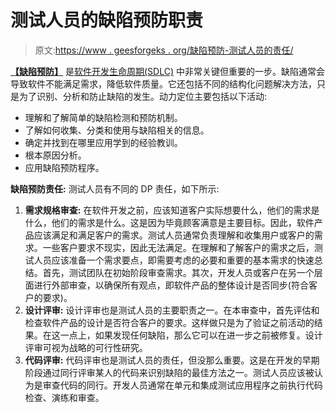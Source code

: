 # 测试人员的缺陷预防职责

> 原文:[https://www . geesforgeks . org/缺陷预防-测试人员的责任/](https://www.geeksforgeeks.org/defect-prevention-responsibilities-for-testers/)

**[【缺陷预防】](https://www.geeksforgeeks.org/defect-prevention-in-software-engineering/)** 是[软件开发生命周期(SDLC)](https://www.geeksforgeeks.org/software-development-life-cycle-sdlc/) 中非常关键但重要的一步。缺陷通常会导致软件不能满足需求，降低软件质量。它还包括不同的结构化问题解决方法，只是为了识别、分析和防止缺陷的发生。动力定位主要包括以下活动:

*   理解和了解简单的缺陷检测和预防机制。
*   了解如何收集、分类和使用与缺陷相关的信息。
*   确定并找到在哪里应用学到的经验教训。
*   根本原因分析。
*   应用缺陷预防程序。

**缺陷预防责任:**
测试人员有不同的 DP 责任，如下所示:

1.  **需求规格审查:**
    在软件开发之前，应该知道客户实际想要什么，他们的需求是什么，他们的需求是什么。这是因为毕竟顾客满意是主要目标。因此，软件产品应该满足和满足客户的需求。测试人员通常负责理解和收集用户或客户的需求。一些客户要求不现实，因此无法满足。在理解和了解客户的需求之后，测试人员应该准备一个需求要点，即需要考虑的必要和重要的基本需求的快速总结。首先，测试团队在初始阶段审查需求。其次，开发人员或客户在另一个层面进行外部审查，以确保所有观点，即软件产品的整体设计是否同步(符合客户的要求)。
2.  **设计评审:**
    设计评审也是测试人员的主要职责之一。在本审查中，首先评估和检查软件产品的设计是否符合客户的要求。这样做只是为了验证之前活动的结果。在这一点上，如果发现任何缺陷，那么它可以在进一步之前被修复。设计评审可视为战略的可行性研究。
3.  **代码评审:**
    代码评审也是测试人员的责任，但没那么重要。这是在开发的早期阶段通过同行评审某人的代码来识别缺陷的最佳方法之一。测试人员应该被认为是审查代码的同行。开发人员通常在单元和集成测试应用程序之前执行代码检查、演练和审查。